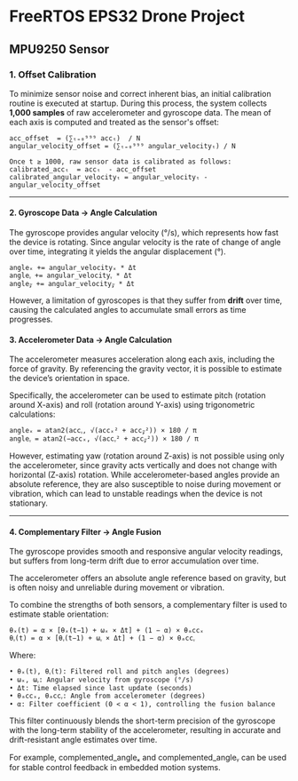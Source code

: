 # FreeRTOS EPS32 Drone Project

## MPU9250 Sensor

### 1. Offset Calibration

To minimize sensor noise and correct inherent bias, an initial calibration routine is executed at startup. During this
process, the system collects **1,000 samples** of raw accelerometer and gyroscope data. The mean of each axis is
computed and treated as the sensor's offset:

```
acc_offset  = (∑ₜ₌₀⁹⁹⁹ accₜ)  / N  
angular_velocity_offset = (∑ₜ₌₀⁹⁹⁹ angular_velocityₜ) / N  

Once t ≥ 1000, raw sensor data is calibrated as follows:  
calibrated_accₜ  = accₜ  - acc_offset  
calibrated_angular_velocityₜ = angular_velocityₜ - angular_velocity_offset
```

---

#### 2. Gyroscope Data → Angle Calculation

The gyroscope provides angular velocity (°/s), which represents how fast the device is rotating.
Since angular velocity is the rate of change of angle over time, integrating it yields the angular displacement (°).

```
angleₓ += angular_velocityₓ * Δt
angleᵧ += angular_velocityᵧ * Δt
angle𝓏 += angular_velocity𝓏 * Δt
```

However, a limitation of gyroscopes is that they suffer from **drift** over time, causing the calculated angles to
accumulate small errors as time progresses.

#### 3. Accelerometer Data → Angle Calculation

The accelerometer measures acceleration along each axis, including the force of gravity.
By referencing the gravity vector, it is possible to estimate the device’s orientation in space.

Specifically, the accelerometer can be used to estimate pitch (rotation around X-axis) and
roll (rotation around Y-axis) using trigonometric calculations:

```
angleₓ = atan2(accᵧ, √(accₓ² + acc𝓏²)) × 180 / π  
angleᵧ = atan2(−accₓ, √(accᵧ² + acc𝓏²)) × 180 / π
```

However, estimating yaw (rotation around Z-axis) is not possible using only the accelerometer,
since gravity acts vertically and does not change with horizontal (Z-axis) rotation.
While accelerometer-based angles provide an absolute reference, they are also susceptible to noise
during movement or vibration, which can lead to unstable readings when the device is not stationary.

---

#### 4. Complementary Filter → Angle Fusion

The gyroscope provides smooth and responsive angular velocity readings,
but suffers from long-term drift due to error accumulation over time.

The accelerometer offers an absolute angle reference based on gravity,
but is often noisy and unreliable during movement or vibration.

To combine the strengths of both sensors, a complementary filter is used to estimate stable orientation:

```
θₓ(t) = α × [θₓ(t−1) + ωₓ × Δt] + (1 − α) × θₐccₓ  
θᵧ(t) = α × [θᵧ(t−1) + ωᵧ × Δt] + (1 − α) × θₐccᵧ
```

Where:

```
• θₓ(t), θᵧ(t): Filtered roll and pitch angles (degrees)
• ωₓ, ωᵧ: Angular velocity from gyroscope (°/s)
• Δt: Time elapsed since last update (seconds)
• θₐccₓ, θₐccᵧ: Angle from accelerometer (degrees)
• α: Filter coefficient (0 < α < 1), controlling the fusion balance
```

This filter continuously blends the short-term precision of the gyroscope
with the long-term stability of the accelerometer,
resulting in accurate and drift-resistant angle estimates over time.

For example, complemented_angleₓ and complemented_angleᵧ can be used
for stable control feedback in embedded motion systems.